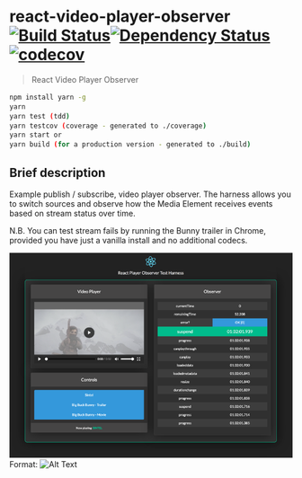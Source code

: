 # react-video-player-observer [![Build Status](https://travis-ci.org/globalroo/react-video-player-observer.svg?branch=master)](https://travis-ci.org/globalroo/react-video-player-observer)[![Dependency Status](https://dependencyci.com/github/globalroo/react-video-player-observer/badge)](https://dependencyci.com/github/globalroo/react-video-player-observer)[![codecov](https://codecov.io/gh/globalroo/react-video-player-observer/branch/master/graph/badge.svg)](https://codecov.io/gh/globalroo/react-video-player-observer)

> React Video Player Observer

```sh
npm install yarn -g
yarn
yarn test (tdd)
yarn testcov (coverage - generated to ./coverage)
yarn start or
yarn build (for a production version - generated to ./build)
```
## Brief description

Example publish / subscribe, video player observer. The harness allows you to switch sources and observe how the Media Element receives events based on stream status over time.

N.B. You can test stream fails by running the Bunny trailer in Chrome, provided you have just a vanilla install and no additional codecs.

![Screenshot](/screenshot.png)
Format: ![Alt Text](url)
